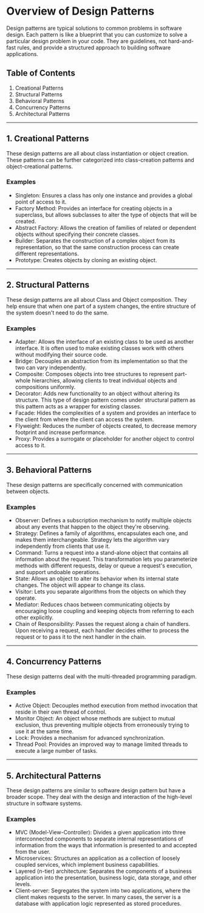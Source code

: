 Overview of Design Patterns
===========================

Design patterns are typical solutions to common problems in software design. Each pattern is like a blueprint that you can customize to solve a particular design problem in your code. They are guidelines, not hard-and-fast rules, and provide a structured approach to building software applications.


Table of Contents
-----------------

1.  Creational Patterns
2.  Structural Patterns
3.  Behavioral Patterns
4.  Concurrency Patterns
5.  Architectural Patterns

* * * * *

1\. Creational Patterns
-----------------------

These design patterns are all about class instantiation or object creation. These patterns can be further categorized into class-creation patterns and object-creational patterns.

### Examples

-   Singleton: Ensures a class has only one instance and provides a global point of access to it.
-   Factory Method: Provides an interface for creating objects in a superclass, but allows subclasses to alter the type of objects that will be created.
-   Abstract Factory: Allows the creation of families of related or dependent objects without specifying their concrete classes.
-   Builder: Separates the construction of a complex object from its representation, so that the same construction process can create different representations.
-   Prototype: Creates objects by cloning an existing object.

* * * * *

2\. Structural Patterns
-----------------------

These design patterns are all about Class and Object composition. They help ensure that when one part of a system changes, the entire structure of the system doesn't need to do the same.

### Examples

-   Adapter: Allows the interface of an existing class to be used as another interface. It is often used to make existing classes work with others without modifying their source code.
-   Bridge: Decouples an abstraction from its implementation so that the two can vary independently.
-   Composite: Composes objects into tree structures to represent part-whole hierarchies, allowing clients to treat individual objects and compositions uniformly.
-   Decorator: Adds new functionality to an object without altering its structure. This type of design pattern comes under structural pattern as this pattern acts as a wrapper for existing classes.
-   Facade: Hides the complexities of a system and provides an interface to the client from where the client can access the system.
-   Flyweight: Reduces the number of objects created, to decrease memory footprint and increase performance.
-   Proxy: Provides a surrogate or placeholder for another object to control access to it.

* * * * *

3\. Behavioral Patterns
-----------------------

These design patterns are specifically concerned with communication between objects.

### Examples

-   Observer: Defines a subscription mechanism to notify multiple objects about any events that happen to the object they're observing.
-   Strategy: Defines a family of algorithms, encapsulates each one, and makes them interchangeable. Strategy lets the algorithm vary independently from clients that use it.
-   Command: Turns a request into a stand-alone object that contains all information about the request. This transformation lets you parameterize methods with different requests, delay or queue a request's execution, and support undoable operations.
-   State: Allows an object to alter its behavior when its internal state changes. The object will appear to change its class.
-   Visitor: Lets you separate algorithms from the objects on which they operate.
-   Mediator: Reduces chaos between communicating objects by encouraging loose coupling and keeping objects from referring to each other explicitly.
-   Chain of Responsibility: Passes the request along a chain of handlers. Upon receiving a request, each handler decides either to process the request or to pass it to the next handler in the chain.

* * * * *

4\. Concurrency Patterns
------------------------

These design patterns deal with the multi-threaded programming paradigm.

### Examples

-   Active Object: Decouples method execution from method invocation that reside in their own thread of control.
-   Monitor Object: An object whose methods are subject to mutual exclusion, thus preventing multiple objects from erroneously trying to use it at the same time.
-   Lock: Provides a mechanism for advanced synchronization.
-   Thread Pool: Provides an improved way to manage limited threads to execute a large number of tasks.

* * * * *

5\. Architectural Patterns
--------------------------

These design patterns are similar to software design pattern but have a broader scope. They deal with the design and interaction of the high-level structure in software systems.

### Examples

-   MVC (Model-View-Controller): Divides a given application into three interconnected components to separate internal representations of information from the ways that information is presented to and accepted from the user.
-   Microservices: Structures an application as a collection of loosely coupled services, which implement business capabilities.
-   Layered (n-tier) architecture: Separates the components of a business application into the presentation, business logic, data storage, and other levels.
-   Client-server: Segregates the system into two applications, where the client makes requests to the server. In many cases, the server is a database with application logic represented as stored procedures.

